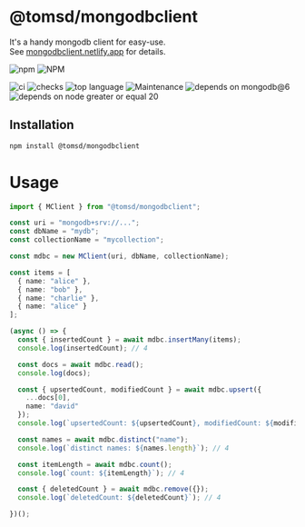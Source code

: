 # @tomsd/mongodbclient

It's a handy mongodb client for easy-use.  
See [mongodbclient.netlify.app](https://mongodbclient.netlify.app/) for details.

![npm](https://img.shields.io/npm/v/@tomsd/mongodbclient?style=for-the-badge&logo=npm)
![NPM](https://img.shields.io/npm/l/@tomsd/mongodbclient?style=for-the-badge&logo=npm)

![ci](https://img.shields.io/github/actions/workflow/status/tomsdoo/mongodbclient/ci.yml?style=social&logo=github)
![checks](https://img.shields.io/github/check-runs/tomsdoo/mongodbclient/main?style=social&logo=github)
![top language](https://img.shields.io/github/languages/top/tomsdoo/mongodbclient?style=social&logo=typescript)
![Maintenance](https://img.shields.io/maintenance/yes/2025?style=social&logo=github)
![depends on mongodb@6](https://img.shields.io/badge/mongodb-mongodb@6-informational?style=social&logo=mongodb)
![depends on node greater or equal 20](https://img.shields.io/badge/node.js-%3E%3D%2020-lightyellow?style=social&logo=nodedotjs)

## Installation
``` sh
npm install @tomsd/mongodbclient
```

# Usage

``` typescript
import { MClient } from "@tomsd/mongodbclient";

const uri = "mongodb+srv://...";
const dbName = "mydb";
const collectionName = "mycollection";

const mdbc = new MClient(uri, dbName, collectionName);

const items = [
  { name: "alice" },
  { name: "bob" },
  { name: "charlie" },
  { name: "alice" }
];

(async () => {
  const { insertedCount } = await mdbc.insertMany(items);
  console.log(insertedCount); // 4

  const docs = await mdbc.read();
  console.log(docs);

  const { upsertedCount, modifiedCount } = await mdbc.upsert({
    ...docs[0],
    name: "david"
  });
  console.log(`upsertedCount: ${upsertedCount}, modifiedCount: ${modifiedCount}`);

  const names = await mdbc.distinct("name");
  console.log(`distinct names: ${names.length}`); // 4

  const itemLength = await mdbc.count();
  console.log(`count: ${itemLength}`); // 4

  const { deletedCount } = await mdbc.remove({});
  console.log(`deletedCount: ${deletedCount}`); // 4

})();

```
